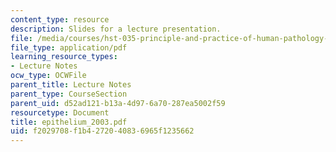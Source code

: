 ```yaml
---
content_type: resource
description: Slides for a lecture presentation.
file: /media/courses/hst-035-principle-and-practice-of-human-pathology-spring-2003/f2029708f1b4272040836965f1235662_epithelium_2003.pdf
file_type: application/pdf
learning_resource_types:
- Lecture Notes
ocw_type: OCWFile
parent_title: Lecture Notes
parent_type: CourseSection
parent_uid: d52ad121-b13a-4d97-6a70-287ea5002f59
resourcetype: Document
title: epithelium_2003.pdf
uid: f2029708-f1b4-2720-4083-6965f1235662
---
```

